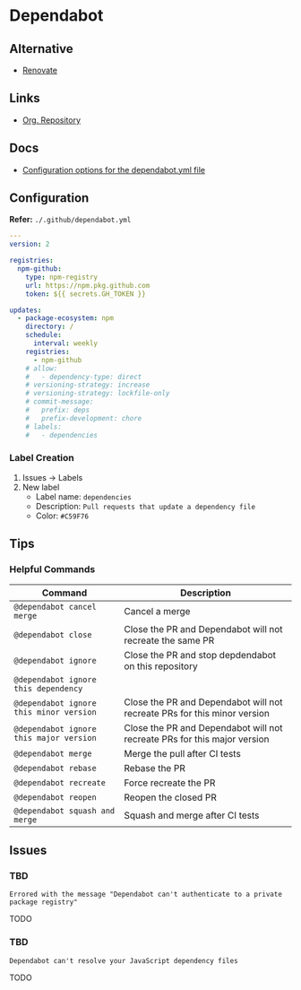 # Dependabot

## Alternative

- [Renovate](/renovate.md)

## Links

- [Org. Repository](https://github.com/dependabot)

## Docs

- [Configuration options for the dependabot.yml file](https://docs.github.com/en/code-security/dependabot/dependabot-version-updates/configuration-options-for-the-dependabot.yml-file)

## Configuration

**Refer:** `./.github/dependabot.yml`

```yml
---
version: 2

registries:
  npm-github:
    type: npm-registry
    url: https://npm.pkg.github.com
    token: ${{ secrets.GH_TOKEN }}

updates:
  - package-ecosystem: npm
    directory: /
    schedule:
      interval: weekly
    registries:
      - npm-github
    # allow:
    #   - dependency-type: direct
    # versioning-strategy: increase
    # versioning-strategy: lockfile-only
    # commit-message:
    #   prefix: deps
    #   prefix-development: chore
    # labels:
    #   - dependencies
```

<!--
  - package-ecosystem: gitsubmodule
    directory: /
    schedule:
      interval: daily
-->

### Label Creation

1. Issues -> Labels
2. New label
   - Label name: `dependencies`
   - Description: `Pull requests that update a dependency file`
   - Color: `#C59F76`

## Tips

### Helpful Commands

| Command                                 | Description                                                              |
| --------------------------------------- | ------------------------------------------------------------------------ |
| `@dependabot cancel merge`              | Cancel a merge                                                           |
| `@dependabot close`                     | Close the PR and Dependabot will not recreate the same PR                |
| `@dependabot ignore`                    | Close the PR and stop depdendabot on this repository                     |
| `@dependabot ignore this dependency`    |                                                                          |
| `@dependabot ignore this minor version` | Close the PR and Dependabot will not recreate PRs for this minor version |
| `@dependabot ignore this major version` | Close the PR and Dependabot will not recreate PRs for this major version |
| `@dependabot merge`                     | Merge the pull after CI tests                                            |
| `@dependabot rebase`                    | Rebase the PR                                                            |
| `@dependabot recreate`                  | Force recreate the PR                                                    |
| `@dependabot reopen`                    | Reopen the closed PR                                                     |
| `@dependabot squash and merge`          | Squash and merge after CI tests                                          |

## Issues

### TBD

```log
Errored with the message "Dependabot can't authenticate to a private package registry"
```

TODO

### TBD

```log
Dependabot can't resolve your JavaScript dependency files
```

<!--
https://zenn.dev/risu729/articles/dependabot-engine-strict
-->

TODO
